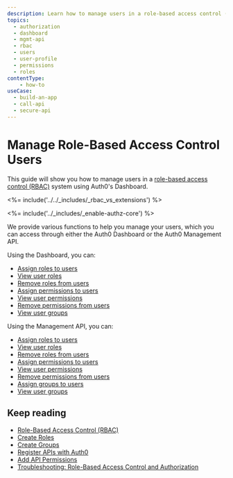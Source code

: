 ```yaml
---
description: Learn how to manage users in a role-based access control (RBAC) system using the Auth0 Management Dashboard. For use with Auth0's API Authorization Core feature set.
topics:
  - authorization
  - dashboard
  - mgmt-api
  - rbac
  - users
  - user-profile
  - permissions
  - roles
contentType: 
    - how-to
useCase:
  - build-an-app
  - call-api
  - secure-api
---
```

# Manage Role-Based Access Control Users

This guide will show you how to manage users in a [role-based access control (RBAC)](/authorization/concepts/rbac) system using Auth0's Dashboard.

<%= include('../../_includes/_rbac_vs_extensions') %>

<%= include('../_includes/_enable-authz-core') %>

We provide various functions to help you manage your users, which you can access through either the Auth0 Dashboard or the Auth0 Management API.

Using the Dashboard, you can:
- [Assign roles to users](/dashboard/guides/users/assign-roles-users)
- [View user roles](/dashboard/guides/users/view-user-roles)
- [Remove roles from users](/dashboard/guides/users/remove-user-roles)
- [Assign permissions to users](/dashboard/guides/users/assign-permissions-users)
- [View user permissions](/dashboard/guides/users/view-user-permissions)
- [Remove permissions from users](/dashboard/guides/users/remove-user-permissions)
- [View user groups](/dashboard/guides/users/view-user-groups)

Using the Management API, you can:
- [Assign roles to users](/api/management/guides/users/assign-roles-users)
- [View user roles](/api/management/guides/users/view-user-roles)
- [Remove roles from users](/api/management/guides/users/remove-user-roles)
- [Assign permissions to users](/api/management/guides/users/assign-permissions-users)
- [View user permissions](/api/management/guides/users/view-user-permissions)
- [Remove permissions from users](/api/management/guides/users/remove-user-permissions)
- [Assign groups to users](/api/management/guides/users/assign-user-groups)
- [View user groups](/api/management/guides/users/view-user-groups)

## Keep reading

- [Role-Based Access Control (RBAC)](/authorization/concepts/rbac)
- [Create Roles](/dashboard/guides/roles/create-roles)
- [Create Groups](/dashboard/guides/roles/create-groups)
- [Register APIs with Auth0](/architecture-scenarios/mobile-api/part-2#create-the-api)
- [Add API Permissions](/dashboard/guides/apis/add-permissions-apis)
- [Troubleshooting: Role-Based Access Control and Authorization](/authorization/concepts/troubleshooting)

